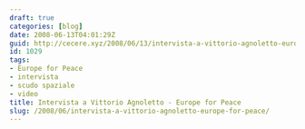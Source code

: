 ```yaml
---
draft: true
categories: [blog]
date: 2008-06-13T04:01:29Z
guid: http://cecere.xyz/2008/06/13/intervista-a-vittorio-agnoletto-europe-for-peace/
id: 1029
tags:
- Europe for Peace
- intervista
- scudo spaziale
- video
title: Intervista a Vittorio Agnoletto - Europe for Peace
slug: /2008/06/intervista-a-vittorio-agnoletto-europe-for-peace/
---
```


